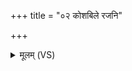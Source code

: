 +++
title = "०२ कोशबिले रजनि"

+++
<details><summary>मूलम् (VS)</summary>

को॑श॒बिले॑ रजनि॒ ग्रन्थे॑र्धा॒नमु॒पानहि॑ पा॒दम्। उत्त॑मां॒ जनि॑मां ज॒न्यानुत्त॑मां॒ जनी॒न्वर्त्म॑न्यात् ॥
</details>